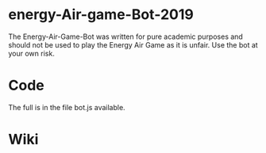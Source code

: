 # energy-Air-game-Bot-2019
The Energy-Air-Game-Bot was written for pure academic purposes and should not be used to play the Energy Air Game as it is unfair. Use the bot at your own risk.

# Code 
The full is in the file bot.js available.

# Wiki


